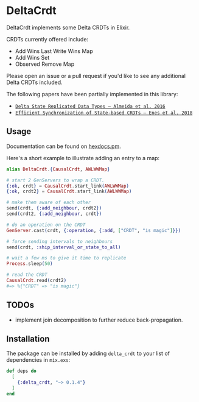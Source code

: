 # DeltaCrdt

DeltaCrdt implements some Delta CRDTs in Elixir.

CRDTs currently offered include:
- Add Wins Last Write Wins Map
- Add Wins Set
- Observed Remove Map

Please open an issue or a pull request if you'd like to see any additional Delta CRDTs included.

The following papers have been partially implemented in this library:
- [`Delta State Replicated Data Types – Almeida et al. 2016`](https://arxiv.org/pdf/1603.01529.pdf)
- [`Efficient Synchronization of State-based CRDTs – Enes et al. 2018`](https://arxiv.org/pdf/1803.02750.pdf)

## Usage

Documentation can be found on [hexdocs.pm](https://hexdocs.pm/delta_crdt).

Here's a short example to illustrate adding an entry to a map:

```elixir
alias DeltaCrdt.{CausalCrdt, AWLWWMap}

# start 2 GenServers to wrap a CRDT.
{:ok, crdt} = CausalCrdt.start_link(AWLWWMap)
{:ok, crdt2} = CausalCrdt.start_link(AWLWWMap)

# make them aware of each other
send(crdt, {:add_neighbour, crdt2})
send(crdt2, {:add_neighbour, crdt})

# do an operation on the CRDT
GenServer.cast(crdt, {:operation, {:add, ["CRDT", "is magic"]}})

# force sending intervals to neighbours
send(crdt, :ship_interval_or_state_to_all)

# wait a few ms to give it time to replicate
Process.sleep(50)

# read the CRDT
CausalCrdt.read(crdt2)
#=> %{"CRDT" => "is magic"}
```

## TODOs

- implement join decomposition to further reduce back-propagation.

## Installation

The package can be installed by adding `delta_crdt` to your list of dependencies in `mix.exs`:

```elixir
def deps do
  [
    {:delta_crdt, "~> 0.1.4"}
  ]
end
```
